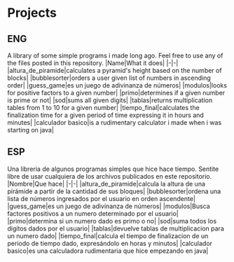 # Projects
## ENG
A library of some simple programs i made long ago.
Feel free to use any of the files posted in this repository.
|Name|What it does|
|-|-|
|altura_de_piramide|calculates a pyramid's height based on the number of blocks|
|bubblesorter|orders a user given list of numbers in ascending order|
|guess_game|es un juego de adivinanza de números|
|modulos|looks for positive factors to a given number|
|primo|determines if a given number is prime or not|
|sod|sums all given digits|
|tablas|returns multiplication tables from 1 to 10 for a given number|
|tiempo_final|calculates the finalization time for a given period of time expressing it in hours and minutes|
|calculador basico|is a rudimentary calculator i made when i was starting on java|
## ESP
Una libreria de algunos programas simples que hice hace tiempo.
Sentite libre de usar cualquiera de los archivos publicados en este repositorio.
|Nombre|Que hace|
|-|-|
|altura_de_piramide|calcula la altura de una pirámide a partir de la cantidad de sus bloques|
|bubblesorter|ordena una lista de números ingresados por el usuario en orden ascendente|
|guess_game|es un juego de adivinanza de números|
|modulos|Busca factores positivos a un numero determinado por el usuario|
|primo|determina si un numero dado es primo o no|
|sod|suma todos los digitos dados por el usuario|
|tablas|devuelve tablas de multiplicacion para un numero dado|
|tiempo_final|calcula el tiempo de finalizacion de un periodo de tiempo dado, expresándolo en horas y minutos|
|calculador basico|es una calculadora rudimentaria que hice empezando en java|
